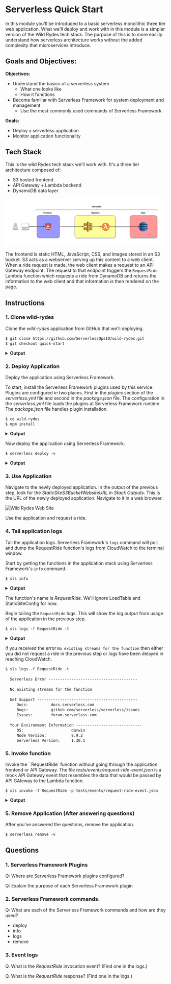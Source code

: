 # Serverless Quick Start

In this module you'll be introduced to a basic serverless monolithic three tier web application. What we'll deploy and work with in this module is a simpler version of the Wild Rydes tech stack. The purpose of this is to more easilly understand how serverless architecture works without the added complexity that microservices introduce.

## Goals and Objectives:

**Objectives:**
* Understand the basics of a serverless system
  * What one looks like
  * How it functions
* Become familiar with Serverless Framework for system deployment and management
  * Use the most commonly used commands of Serverless Framework.

**Goals:**
* Deploy a serverless application
* Monitor application functionality

## Tech Stack

This is the wild Rydes tech stack we'll work with. It's a three tier architecture composed of:

* S3 hosted frontend
* API Gateway + Lambda backend
* DynamoDB data layer

![Wild Rydes Monolith](../images/wild-rydes-monolith.png)

The frontend is static HTML, JavaScript, CSS, and images stored in an S3 bucket. S3 acts as a webserver serving up this content to a web client. When a ride request is made, the web client makes a request to an API Gateway endpoint. The request to that endpoint triggers the `RequestRide` Lambda function which requests a ride from DynamoDB and returns the information to the web client and that information is then rendered on the page.

## Instructions

### 1. Clone wild-rydes
Clone the _wild-rydes_ application from GitHub that we'll deploying.

```
$ git clone https://github.com/ServerlessOpsIO/wild-rydes.git
$ git checkout quick-start
```

<details>
<summary><strong>Output</strong></summary>
<p>

```
$ git clone https://github.com/ServerlessOpsIO/wild-rydes.git
Cloning into 'wild-rydes'...
remote: Counting objects: 157, done.
remote: Total 157 (delta 0), reused 0 (delta 0), pack-reused 157
Receiving objects: 100% (157/157), 9.46 MiB | 2.56 MiB/s, done.
Resolving deltas: 100% (31/31), done.

$ git checkout quick-start
Switched to branch 'master'
```
</p>
</details>

### 2. Deploy Application

Deploy the application using Serverless Framework.

To start, install the Serverless Framework plugins used by this service. Plugins are configured in two places. First in the _plugins_ section of the _serverless.yml_ file and second in the _package.json_ file. The configuration in the _serverless.yml_ file loads the plugins at Serverless Framework runtime. The _package.json_ file handles plugin installation.

```
$ cd wild-rydes
$ npm install
```
<details>
<summary><strong>Output</strong></summary>
<p>

```
added 70 packages from 104 contributors and audited 97 packages in 4.691s
found 0 vulnerabilities
```
</p>
</details>

Now deploy the application using Serverless Framework.

```
$ serverless deploy -v
```
<details>
<summary><strong>Output</strong></summary>
<p>

```
Serverless: Installing requirements of requirements.txt in .serverless...
Serverless: Packaging service...
Serverless: Excluding development dependencies...
Serverless: Injecting required Python packages to package...
Serverless: Creating Stack...
Serverless: Checking Stack create progress...
CloudFormation - CREATE_IN_PROGRESS - AWS::CloudFormation::Stack - wild-rydes-dev
CloudFormation - CREATE_IN_PROGRESS - AWS::S3::Bucket - ServerlessDeploymentBucket
CloudFormation - CREATE_IN_PROGRESS - AWS::S3::Bucket - ServerlessDeploymentBucket
CloudFormation - CREATE_COMPLETE - AWS::S3::Bucket - ServerlessDeploymentBucket
CloudFormation - CREATE_COMPLETE - AWS::CloudFormation::Stack - wild-rydes-dev
Serverless: Stack create finished...
Serverless: Uploading CloudFormation file to S3...
Serverless: Uploading artifacts...
Serverless: Uploading service .zip file to S3 (11.45 MB)...
Serverless: Validating template...
Serverless: Updating Stack...
Serverless: Checking Stack update progress...
CloudFormation - UPDATE_IN_PROGRESS - AWS::CloudFormation::Stack - wild-rydes-dev

<SNIP>

CloudFormation - UPDATE_COMPLETE_CLEANUP_IN_PROGRESS - AWS::CloudFormation::Stack - wild-rydes-dev
CloudFormation - UPDATE_COMPLETE - AWS::CloudFormation::Stack - wild-rydes-dev
Serverless: Stack update finished...
Service Information
service: wild-rydes
stage: dev
region: us-east-1
stack: wild-rydes-dev
api keys:
  None
endpoints:
  POST - https://a0wh3ig8vh.execute-api.us-east-1.amazonaws.com/dev/ride
functions:
  RequestRide: wild-rydes-dev-RequestRide
  LoadTable: wild-rydes-dev-LoadTable
  StaticSiteConfig: wild-rydes-dev-StaticSiteConfig

Stack Outputs
RequestRideLambdaFunctionQualifiedArn: arn:aws:lambda:us-east-1:144121712529:function:wild-rydes-dev-RequestRide:9
StaticSiteConfigLambdaFunctionQualifiedArn: arn:aws:lambda:us-east-1:144121712529:function:wild-rydes-dev-StaticSiteConfig:9
LoadTableLambdaFunctionQualifiedArn: arn:aws:lambda:us-east-1:144121712529:function:wild-rydes-dev-LoadTable:9
StaticSiteS3BucketName: wild-rydes-dev.dev.training.serverlessops.io
StaticSiteS3BucketWebsiteURL: http://wild-rydes-dev.dev.training.serverlessops.io
ServiceEndpoint: https://a0wh3ig8vh.execute-api.us-east-1.amazonaws.com/dev
ServerlessDeploymentBucketName: wild-rydes-dev-serverlessdeploymentbucket-wl3p6ysx2dye

S3 Sync: Syncing directories and S3 prefixes...
...........
S3 Sync: Synced.
```
</p>
</details>

### 3. Use Application

Navigate to the newly deployed application. In the output of the previous step, look for the _StaticSiteS3BucketWebsiteURL_ in _Stack Outputs_. This is the URL of the newly deployed application.  Navigate to it in a web browser.

![Wild Rydes Web Site](../images/wild-rydes-site.png)

Use the application and request a ride.

### 4. Tail application logs

Tail the application logs. Serverless Framework's `logs` command will poll and dump the RequestRide function's logs from CloudWatch to the terminal window.

Start by getting the functions in the application stack using Serverless Framework's `info` command.

```
$ sls info
```

<details>
<summary><strong>Output</strong></summary>
<p>

```
Service Information
service: wild-rydes
stage: dev
region: us-east-1
stack: wild-rydes-dev
api keys:
  None
endpoints:
  POST - https://a0wh3ig8vh.execute-api.us-east-1.amazonaws.com/dev/ride
functions:
  RequestRide: wild-rydes-dev-RequestRide
  LoadTable: wild-rydes-dev-LoadTable
  StaticSiteConfig: wild-rydes-dev-StaticSiteConfig
```
</p>
</details>

The function's name is _RequestRide_. We'll ignore LoadTable and StaticSiteConfig for now.

Begin tailing the `RequestRide` logs. This will show the log output from usage of the application in the previous step.

```
$ sls logs -f RequestRide -t
```

<details>
<summary><strong>Output</strong></summary>
<p>

```
2018-08-20 12:09:06.145 (-04:00)                [INFO]  2018-08-20T16:09:06.145ZSTART RequestId: 5c6c0221-a493-11e8-88e8-cd6d1f1b5e45 Version: $LATEST
2018-08-20 12:09:06.199 (-04:00)        5c6c0221-a493-11e8-88e8-cd6d1f1b5e45    [INFO]  Request: {"resource": "/ride", "path": "/ride", "httpMethod": "POST", "headers": {"Accept": "*/*", "Accept-Encoding": "gzip, deflate, br", "Accept-Language": "en-US,en;q=0.9", "CloudFront-Forwarded-Proto": "https", "CloudFront-Is-Desktop-Viewer": "true", "CloudFront-Is-Mobile-Viewer": "false", "CloudFront-Is-SmartTV-Viewer": "false", "CloudFront-Is-Tablet-Viewer": "false", "CloudFront-Viewer-Country": "US", "content-type": "application/json", "Host": "a0wh3ig8vh.execute-api.us-east-1.amazonaws.com", "origin": "http://wild-rydes-dev.dev.training.serverlessops.io", "Referer": "http://wild-rydes-dev.dev.training.serverlessops.io/ride.html", "User-Agent": "Mozilla/5.0 (Macintosh; Intel Mac OS X 10_13_6) AppleWebKit/537.36 (KHTML, like Gecko) Chrome/68.0.3440.106 Safari/537.36", "Via": "2.0 83d82856eafc6ceb7ba06a257022fa7c.cloudfront.net (CloudFront)", "X-Amz-Cf-Id": "RJLS5Ymq-ucDHUUNnkqL98NGHLhaLMnz9nT9L4n9E3Pp9GTHolb8DA==", "X-Amzn-Trace-Id": "Root=1-5b7ae7a1-8b57b88c497a27d840f08ffc", "X-Forwarded-For": "73.17.175.174, 52.46.29.64", "X-Forwarded-Port": "443", "X-Forwarded-Proto": "https"}, "queryStringParameters": null, "pathParameters": null, "stageVariables": null, "requestContext": {"resourceId": "eznzv3", "resourcePath": "/ride", "httpMethod": "POST", "extendedRequestId": "L7khMHvjIAMFsMQ=", "requestTime": "20/Aug/2018:16:09:05 +0000", "path": "/dev/ride", "accountId": "144121712529", "protocol": "HTTP/1.1", "stage": "dev", "requestTimeEpoch": 1534781345249, "requestId": "5c6b65a9-a493-11e8-bb26-4769c4cfde0e", "identity": {"cognitoIdentityPoolId": null, "accountId": null, "cognitoIdentityId": null, "caller": null, "sourceIp": "73.17.175.174", "accessKey": null, "cognitoAuthenticationType": null, "cognitoAuthenticationProvider": null, "userArn": null, "userAgent": "Mozilla/5.0 (Macintosh; Intel Mac OS X 10_13_6) AppleWebKit/537.36 (KHTML, like Gecko) Chrome/68.0.3440.106 Safari/537.36", "user": null}, "apiId": "a0wh3ig8vh"}, "body": "{\"PickupLocation\":{\"Latitude\":42.36317996431076,\"Longitude\":-71.05193588435529}}", "isBase64Encoded": false}
2018-08-20 12:09:06.259 (-04:00)        5c6c0221-a493-11e8-88e8-cd6d1f1b5e45    [INFO]  Starting new HTTPS connection (1): dynamodb.us-east-1.amazonaws.com
2018-08-20 12:09:06.414 (-04:00)        5c6c0221-a493-11e8-88e8-cd6d1f1b5e45    [INFO]  Response: {"statusCode": 201, "body": "{\"RideId\": \"5cfc9954-a493-11e8-a910-425746ae81de\", \"Unicorn\": {\"Name\": \"Bucephalus\", \"Color\": \"Golden\"}, \"RequestTime\": \"2018-08-20 16:09:06.200610\"}", "headers": {"Access-Control-Allow-Origin": "*"}}
END RequestId: 5c6c0221-a493-11e8-88e8-cd6d1f1b5e45
REPORT RequestId: 5c6c0221-a493-11e8-88e8-cd6d1f1b5e45  Duration: 214.69 ms     Billed Duration: 300 ms         Memory Size: 128 MB     Max Memory Used: 41 MB
```
</p>
</details>

If you received the error `No existing streams for the function` then either you did not request a ride in the previous step or logs have been delayed in reaching CloudWatch.
```
$ sls logs -f RequestRide -t

  Serverless Error ---------------------------------------

  No existing streams for the function

  Get Support --------------------------------------------
     Docs:          docs.serverless.com
     Bugs:          github.com/serverless/serverless/issues
     Issues:        forum.serverless.com

  Your Environment Information -----------------------------
     OS:                     darwin
     Node Version:           8.9.2
     Serverless Version:     1.30.1
```

### 5. Invoke function

Invoke the ``RequestRide` function without going through the application frontend or API Gateway. The file _tests/events/request-ride-event.json_ is a mock API Gateway event that resembles the data that would be passed by API GAteway to the Lambda function.


```
$ sls invoke -f RequestRide -p tests/events/request-ride-event.json
```

<details>
<summary><strong>Output</strong></summary>
<p>
```json
{
    "statusCode": 201,
    "body": "{\"RideId\": \"30c565ea-a494-11e8-a910-425746ae81de\", \"Unicorn\": {\"Name\": \"Shadowfax\", \"Color\": \"White\"}, \"RequestTime\": \"2018-08-20 16:15:01.515825\"}",
    "headers": {
        "Access-Control-Allow-Origin": "*"
    }
}
```
</p>
</details>

### 5. Remove Application (After answering questions)

After you've answered the questions, remove the application.

```
$ serverless remove -v
```

## Questions

### 1. Serverless Framework Plugins

Q: Where are Serverless Framework plugins configured?

Q: Explain the purpose of each Serverless Framework plugin

### 2. Serverless Framework commands.

Q: What are each of the Serverless Framework commands and how are they used?

* deploy
* info
* logs
* remove

### 3. Event logs

Q. What is the _RequestRide_ invocation event? (Find one in the logs.)

Q. What is the _RequestRide_ response? (Find one in the logs.)
